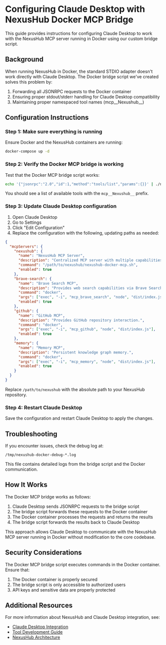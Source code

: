 # Configuring Claude Desktop with NexusHub Docker MCP Bridge

This guide provides instructions for configuring Claude Desktop to work with the NexusHub MCP server running in Docker using our custom bridge script.

## Background

When running NexusHub in Docker, the standard STDIO adapter doesn't work directly with Claude Desktop. The Docker bridge script we've created solves this problem by:

1. Forwarding all JSONRPC requests to the Docker container
2. Ensuring proper stdout/stderr handling for Claude Desktop compatibility 
3. Maintaining proper namespaced tool names (mcp__Nexushub__)

## Configuration Instructions

### Step 1: Make sure everything is running

Ensure Docker and the NexusHub containers are running:

```bash
docker-compose up -d
```

### Step 2: Verify the Docker MCP bridge is working

Test that the Docker MCP bridge script works:

```bash
echo '{"jsonrpc":"2.0","id":1,"method":"tools/list","params":{}}' | ./nexushub-docker-mcp.sh
```

You should see a list of available tools with the `mcp__Nexushub__` prefix.

### Step 3: Update Claude Desktop configuration

1. Open Claude Desktop
2. Go to Settings
3. Click "Edit Configuration"
4. Replace the configuration with the following, updating paths as needed:

```json
{
  "mcpServers": {
    "nexushub": {
      "name": "NexusHub MCP Server",
      "description": "Centralized MCP server with multiple capabilities",
      "command": "/path/to/nexushub/nexushub-docker-mcp.sh",
      "enabled": true
    },
    "brave-search": {
      "name": "Brave Search MCP",
      "description": "Provides web search capabilities via Brave Search API.",
      "command": "docker",
      "args": ["exec", "-i", "mcp_brave_search", "node", "dist/index.js"],
      "enabled": true
    },
    "github": {
      "name": "GitHub MCP",
      "description": "Provides GitHub repository interaction.",
      "command": "docker",
      "args": ["exec", "-i", "mcp_github", "node", "dist/index.js"],
      "enabled": true
    },
    "memory": {
      "name": "Memory MCP",
      "description": "Persistent knowledge graph memory.",
      "command": "docker",
      "args": ["exec", "-i", "mcp_memory", "node", "dist/index.js"],
      "enabled": true
    }
  }
}
```

Replace `/path/to/nexushub` with the absolute path to your NexusHub repository.

### Step 4: Restart Claude Desktop

Save the configuration and restart Claude Desktop to apply the changes.

## Troubleshooting

If you encounter issues, check the debug log at:

```
/tmp/nexushub-docker-debug-*.log
```

This file contains detailed logs from the bridge script and the Docker communication.

## How It Works

The Docker MCP bridge works as follows:

1. Claude Desktop sends JSONRPC requests to the bridge script
2. The bridge script forwards these requests to the Docker container
3. The Docker container processes the requests and returns the results
4. The bridge script forwards the results back to Claude Desktop

This approach allows Claude Desktop to communicate with the NexusHub MCP server running in Docker without modification to the core codebase.

## Security Considerations

The Docker MCP bridge script executes commands in the Docker container. Ensure that:

1. The Docker container is properly secured
2. The bridge script is only accessible to authorized users
3. API keys and sensitive data are properly protected

## Additional Resources

For more information about NexusHub and Claude Desktop integration, see:

- [Claude Desktop Integration](./CLAUDE_DESKTOP_INTEGRATION.md)
- [Tool Development Guide](./TOOL_DEVELOPMENT_GUIDE.md)
- [NexusHub Architecture](./ARCHITECTURE.md)